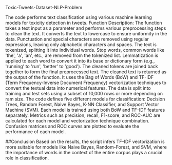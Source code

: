 Toxic-Tweets-Dataset-NLP-Problem


The code performs text classification using various machine learning models for toxicity detection in tweets.
Function Description: 
The function takes a text input as a parameter and performs various preprocessing steps to clean the text.
It converts the text to lowercase to ensure uniformity in the data.
Punctuation and special characters are removed using regular expressions, leaving only alphabetic characters and spaces.
The text is tokenized, splitting it into individual words.
Stop words, common words like 'the', 'a', 'an', etc., are removed from the tokenized list.
Lemmatization is applied to each word to convert it into its base or dictionary form (e.g., 'running' to 'run', 'better' to 'good').
The cleaned tokens are joined back together to form the final preprocessed text.
The cleaned text is returned as the output of the function.
It uses the Bag of Words (BoW) and TF-IDF (Term Frequency-Inverse Document Frequency) vectorization techniques to convert the textual data into numerical features.
The data is split into training and test sets using a subset of 10,000 rows or more depending on ram size.
The code defines five different models for classification: Decision Trees, Random Forest, Naive Bayes, K-NN Classifier, and Support Vector Machine (SVM).
Each model is trained using both BoW and TF-IDF features separately.
Metrics such as precision, recall, F1-score, and ROC-AUC are calculated for each model and vectorization technique combination.
Confusion matrices and ROC curves are plotted to evaluate the performance of each model.

##Conclusion
Based on the results, the script infers TF-IDF vectorization is more suitable for models like Naive Bayes, Random-Forest, and SVM, where the importance of words in the context of the entire corpus plays a crucial role in classification.